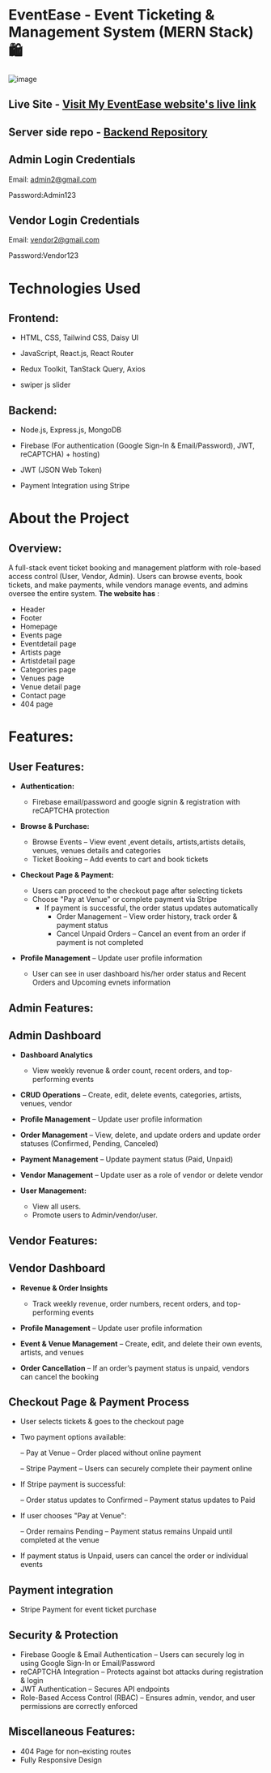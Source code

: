 # EventEase - Event Ticketing & Management System (MERN Stack) 🛍️

![image](https://github.com/user-attachments/assets/fd12d69d-6613-4937-9c1d-ef7954cf9d76)




## Live Site - [Visit My EventEase website's live link](https://eventease-client.web.app/)
## Server side repo - [Backend Repository](https://github.com/TanjiinaAkter/Eventease-server)
 
## Admin Login Credentials
Email: admin2@gmail.com 

Password:Admin123


## Vendor Login Credentials
Email: vendor2@gmail.com 

Password:Vendor123


# Technologies Used
## Frontend:
- HTML, CSS, Tailwind CSS, Daisy UI

- JavaScript, React.js, React Router

- Redux Toolkit, TanStack Query, Axios

- swiper js slider

## Backend:
- Node.js, Express.js, MongoDB

- Firebase (For authentication (Google Sign-In & Email/Password), JWT, reCAPTCHA) + hosting)

- JWT (JSON Web Token)
  
- Payment Integration using Stripe



# About the Project
## Overview:
A full-stack event ticket booking and management platform with role-based access control (User, Vendor, Admin). Users can browse events, book tickets, and make payments, while vendors manage events, and admins oversee the entire system. **The website has** :

- Header
- Footer
- Homepage
- Events page
- Eventdetail page
- Artists page
- Artistdetail page
- Categories page
- Venues page
- Venue detail page
- Contact page
- 404 page

# Features:
## User Features:
  - **Authentication:**
      - Firebase email/password and google signin & registration with reCAPTCHA protection
    
  - **Browse & Purchase:**
     - Browse Events – View event ,event details, artists,artists details, venues, venues details and categories
     - Ticket Booking – Add events to cart and book tickets
  - **Checkout Page & Payment:** 
    
     - Users can proceed to the checkout page after selecting tickets
     - Choose "Pay at Venue" or complete payment via Stripe
          - If payment is successful, the order status updates automatically
              - Order Management – View order history, track order & payment status
              -  Cancel Unpaid Orders – Cancel an event from an order if payment is not completed
                
  - **Profile Management**
          – Update user profile information
      - User can see in user dashboard his/her order status and Recent Orders and Upcoming evnets information



## Admin Features:
## Admin Dashboard
   - **Dashboard Analytics**
        - View weekly revenue & order count, recent orders, and top-performing events
   - **CRUD Operations**
       – Create, edit, delete events, categories, artists, venues, vendor

   - **Profile Management**
          – Update user profile information
     
   - **Order Management**
        – View, delete, and update orders  and update order statuses (Confirmed, Pending, Canceled)
   - **Payment Management**
        – Update payment status (Paid, Unpaid)
  - **Vendor Management**
        – Update user as a role of vendor or delete vendor

- **User Management:**
   - View all users.
   - Promote users to Admin/vendor/user.

 
## Vendor Features:
## Vendor Dashboard

 - **Revenue & Order Insights**
     - Track weekly revenue, order numbers, recent orders, and top-performing events
 - **Profile Management**
     – Update user profile information

 - **Event & Venue Management**
     – Create, edit, and delete their own events, artists, and venues

 - **Order Cancellation**
     – If an order’s payment status is unpaid, vendors can cancel the booking
## Checkout Page & Payment Process
 - User selects tickets & goes to the checkout page
 - Two payment options available:
   
     – Pay at Venue – Order placed without online payment
   
     – Stripe Payment
          – Users can securely complete their payment online

 - If Stripe payment is successful:

    – Order status updates to Confirmed
    – Payment status updates to Paid

 - If user chooses "Pay at Venue":

    – Order remains Pending
    – Payment status remains Unpaid until completed at the venue

 - If payment status is Unpaid, users can cancel the order or individual events
    
## Payment integration
- Stripe Payment  for event ticket purchase
## Security & Protection
- Firebase Google & Email Authentication
   – Users can securely log in using Google Sign-In or Email/Password
- reCAPTCHA Integration – Protects against bot attacks during registration & login
- JWT Authentication – Secures API endpoints
- Role-Based Access Control (RBAC) – Ensures admin, vendor, and user permissions are correctly enforced
## Miscellaneous Features:
- 404 Page for non-existing routes
- Fully Responsive Design
